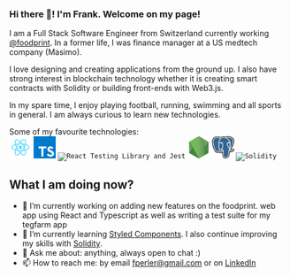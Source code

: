 ### Hi there 👋! I'm Frank. Welcome on my page!

I am a Full Stack Software Engineer from Switzerland currently working [@foodprint](https://github.com/frankperler/foodprint). In a former life, I was finance manager at a US medtech company (Masimo).

I love designing and creating applications from the ground up. I also have strong interest in blockchain technology whether it is creating smart contracts with Solidity or building front-ends with Web3.js. 

In my spare time, I enjoy playing football, running, swimming and all sports in general. I am always curious to learn new technologies.

Some of my favourite technologies: <br>
<code><img height="40" alt="React" src="https://raw.githubusercontent.com/github/explore/80688e429a7d4ef2fca1e82350fe8e3517d3494d/topics/react/react.png"></code>
<code><img height="40" alt="Typescript" src="https://raw.githubusercontent.com/github/explore/80688e429a7d4ef2fca1e82350fe8e3517d3494d/topics/typescript/typescript.png"></code>
<code><img height="40" alt="React Testing Library and Jest" src="https://avatars0.githubusercontent.com/u/49996085?s=200&v=4"></code>
<code><img height="40" alt="nodeJs" src="https://raw.githubusercontent.com/github/explore/80688e429a7d4ef2fca1e82350fe8e3517d3494d/topics/nodejs/nodejs.png"></code>
<code><img height="40" alt="postgresql" src="https://raw.githubusercontent.com/github/explore/80688e429a7d4ef2fca1e82350fe8e3517d3494d/topics/postgresql/postgresql.png"></code>
<code><img height="40" alt="Solidity" src="https://docs.soliditylang.org/en/v0.8.7/_images/logo.svg"></code>

## What I am doing now?

- 🔭 I’m currently working on adding new features on the foodprint. web app using React and Typescript as well as writing a test suite for my tegfarm app
- 🌱 I’m currently learning [Styled Components](https://styled-components.com/). I also continue improving my skills with [Solidity](https://docs.soliditylang.org/en/v0.5.3/index.html#).
- 💬 Ask me about: anything, always open to chat :)
- 📫 How to reach me: by email fperler@gmail.com or on [LinkedIn](https://www.linkedin.com/in/frank-perler/) 

